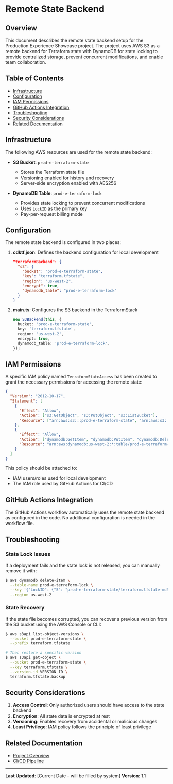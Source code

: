 # Remote State Backend

## Overview

This document describes the remote state backend setup for the Production Experience Showcase project. The project uses AWS S3 as a remote backend for Terraform state with DynamoDB for state locking to provide centralized storage, prevent concurrent modifications, and enable team collaboration.

## Table of Contents

- [Infrastructure](#infrastructure)
- [Configuration](#configuration)
- [IAM Permissions](#iam-permissions)
- [GitHub Actions Integration](#github-actions-integration)
- [Troubleshooting](#troubleshooting)
- [Security Considerations](#security-considerations)
- [Related Documentation](#related-documentation)

## Infrastructure

The following AWS resources are used for the remote state backend:

- **S3 Bucket**: `prod-e-terraform-state`

  - Stores the Terraform state file
  - Versioning enabled for history and recovery
  - Server-side encryption enabled with AES256

- **DynamoDB Table**: `prod-e-terraform-lock`
  - Provides state locking to prevent concurrent modifications
  - Uses `LockID` as the primary key
  - Pay-per-request billing mode

## Configuration

The remote state backend is configured in two places:

1. **cdktf.json**: Defines the backend configuration for local development

   ```json
   "terraformBackend": {
     "s3": {
       "bucket": "prod-e-terraform-state",
       "key": "terraform.tfstate",
       "region": "us-west-2",
       "encrypt": true,
       "dynamodb_table": "prod-e-terraform-lock"
     }
   }
   ```

2. **main.ts**: Configures the S3 backend in the TerraformStack
   ```typescript
   new S3Backend(this, {
     bucket: 'prod-e-terraform-state',
     key: 'terraform.tfstate',
     region: 'us-west-2',
     encrypt: true,
     dynamodb_table: 'prod-e-terraform-lock',
   });
   ```

## IAM Permissions

A specific IAM policy named `TerraformStateAccess` has been created to grant the necessary permissions for accessing the remote state:

```json
{
  "Version": "2012-10-17",
  "Statement": [
    {
      "Effect": "Allow",
      "Action": ["s3:GetObject", "s3:PutObject", "s3:ListBucket"],
      "Resource": ["arn:aws:s3:::prod-e-terraform-state", "arn:aws:s3:::prod-e-terraform-state/*"]
    },
    {
      "Effect": "Allow",
      "Action": ["dynamodb:GetItem", "dynamodb:PutItem", "dynamodb:DeleteItem"],
      "Resource": "arn:aws:dynamodb:us-west-2:*:table/prod-e-terraform-lock"
    }
  ]
}
```

This policy should be attached to:

- IAM users/roles used for local development
- The IAM role used by GitHub Actions for CI/CD

## GitHub Actions Integration

The GitHub Actions workflow automatically uses the remote state backend as configured in the code. No additional configuration is needed in the workflow file.

## Troubleshooting

### State Lock Issues

If a deployment fails and the state lock is not released, you can manually remove it with:

```bash
$ aws dynamodb delete-item \
  --table-name prod-e-terraform-lock \
  --key '{"LockID": {"S": "prod-e-terraform-state/terraform.tfstate-md5"}}' \
  --region us-west-2
```

### State Recovery

If the state file becomes corrupted, you can recover a previous version from the S3 bucket using the AWS Console or CLI:

```bash
$ aws s3api list-object-versions \
  --bucket prod-e-terraform-state \
  --prefix terraform.tfstate

# Then restore a specific version
$ aws s3api get-object \
  --bucket prod-e-terraform-state \
  --key terraform.tfstate \
  --version-id VERSION_ID \
  terraform.tfstate.backup
```

## Security Considerations

1. **Access Control**: Only authorized users should have access to the state backend
2. **Encryption**: All state data is encrypted at rest
3. **Versioning**: Enables recovery from accidental or malicious changes
4. **Least Privilege**: IAM policy follows the principle of least privilege

## Related Documentation

- [Project Overview](../overview.md)
- [CI/CD Pipeline](../processes/ci-cd.md)

---

**Last Updated**: [Current Date - will be filled by system]
**Version**: 1.1
